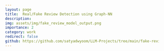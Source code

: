 ```yaml
---
layout: page
title:  Real/Fake Review Detection using Graph-NN
description: 
img: assets/img/fake_review_model_output.png
importance: 2
category: work
redirect: false
github: https://github.com/satyadwyoom/LLM-Projects/tree/main/fake-review-detection
---
```


